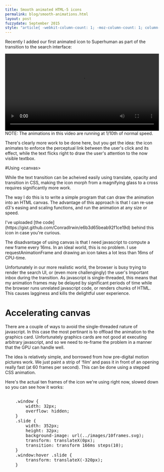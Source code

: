 ```yaml
---
title: Smooth animated HTML-5 icons
permalink: blog/smooth-animations.html
layout: post
fuzzydate: September 2015
style: "article{ -webkit-column-count: 1; -moz-column-count: 1; column-count: 1; }"
---
```


Recently I added our first animated icon to Superhuman as part of the transition to the search interface:

<a style="display: block; text-align: center" href="../images/search.mp4">
    <video style="display: inline; width: 100%" autoplay="true" loop="true">
        <source src="../images/search.mp4" />
    </video>
</a>
<aside>NOTE: The animations in this video are running at 1/10th of normal speed.</aside>

There's clearly more work to be done here, but you get the idea: the icon animates to enforce the perceptual link between the user's click and its effect, while the text flicks right to draw the user's attention to the now visible textbox.

#Using &lt;canvas>

While the text transition can be acheived easily using translate, opacity and transition in CSS, making the icon morph from a magnifying glass to a cross requires significantly more work.

The way I do this is to write a simple program that can draw the animation into an HTML canvas. The advantage of this approach is that I can re-use d3's easing and scaling functions, and run the animation at any size or speed.

<aside>I've uploaded [the code](https://gist.github.com/ConradIrwin/e6b3d65beab92f1ce19d) behind this icon in case you're curious.</aside>

The disadvantage of using canvas is that I need javascript to compute a new frame every 16ms. In an ideal world, this is no problem. I use requestAnimationFrame and drawing an icon takes a lot less than 16ms of CPU-time.

Unfortunately in our more realistic world, the browser is busy trying to render the search UI, or (even more challengingly) the user's Important inbox during the transition. As javascript is single-threaded, this means that my animation frames may be delayed by significant periods of time while the browser runs unrelated javascript code, or renders chunks of HTML. This causes lagginess and kills the delightful user experience.

# Accelerating canvas

There are a couple of ways to avoid the single-threaded nature of javascript. In this case the most pertinant is to offload the animation to the graphics card. Unfortunately graphics cards are not good at executing arbitrary javascript, and so we need to re-frame the problem in a manner that the GPU can handle well.

The idea is relatively simple, and borrowed from how pre-digital motion pictures work. We just paint a strip of ‘film’ and pass it in front of an opening really fast (at 60 frames per second). This can be done using a stepped CSS animation.

Here's the actual ten frames of the icon we're using right now, slowed down so you can see how it works:

<div>
    <style style="display: block; white-space: pre; font-family: monospace;">
    .window {
        width: 32px;
        overflow: hidden;
    }
    .slide {
        width: 352px;
        height: 32px;
        background-image: url(../images/10frames.svg);
        transform: translateX(0px);
        transition: transform 166ms steps(10);
    }
    .window:hover .slide {
        transform: translateX(-320px);
    }
    </style>
    <style>
        .window {
            overflow: visible !important;
            position: relative;
            height: 34px;
            margin: auto;
        }

        .window::after {
            display: block;
            outline: 3px solid aqua;
            content: " ";
            height: 32px;
            width: 32px;
            position: absolute;
            top: 0;
            left: 0;
        }
        .slide {
            transition: transform 1328ms steps(10) !important;
        }
    </style>
</div>

Here's the actual ten frames of the icon we're using right now, slowed down so
you can see how it works:

<div class="window">
  <div class="slide"></div>
</div>

# canvas-animation-loader

I'm a massive fan of Webpack, which we use to build the Superhuman front-end, and so I've written a custom loader canvas-animation-loader that lets me create these SVGs from canvas icons automatically.

This let's me design animations frame-by-frame at any speed I like, and then have them automatically built into Superhuman as GPU-accelerated assets at runtime.

It's based on the excellent canvas2svg project, so I can write, debug and source-control my animations using canvas, but when we do a production build they get converted into optimized SVGs which can be animated by the GPU.

I'd love your feedback and comments, please get in touch [conrad@superhuman.com](mailto:conrad@superhuman.com). I'm particularly looking for a lead designer who can make Superhuman the most delightful email client in the world.
